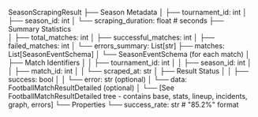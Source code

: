 SeasonScrapingResult
├── Season Metadata
│   ├── tournament_id: int
│   ├── season_id: int
│   └── scraping_duration: float  # seconds
├── Summary Statistics  
│   ├── total_matches: int
│   ├── successful_matches: int
│   ├── failed_matches: int
│   └── errors_summary: List[str]
├── matches: List[SeasonEventSchema]
│   └── SeasonEventSchema (for each match)
│       ├── Match Identifiers
│       │   ├── tournament_id: int
│       │   ├── season_id: int
│       │   ├── match_id: int
│       │   └── scraped_at: str
│       ├── Result Status
│       │   ├── success: bool
│       │   └── error: str (optional)
│       └── data: FootballMatchResultDetailed (optional)
│           └── [See FootballMatchResultDetailed tree - contains base, stats, lineup, incidents, graph, errors]
└── Properties
    └── success_rate: str  # "85.2%" format
